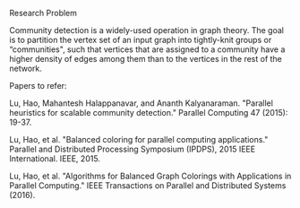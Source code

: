 Research Problem

Community detection is a widely-used operation in graph theory. The goal is to partition the vertex set of an input graph into tightly-knit groups or “communities", such that vertices that are assigned to a community have a higher density of edges among them than to the vertices in the rest of the network. 


Papers to refer:


Lu, Hao, Mahantesh Halappanavar, and Ananth Kalyanaraman. "Parallel heuristics for scalable community detection." Parallel Computing 47 (2015): 19-37.


Lu, Hao, et al. "Balanced coloring for parallel computing applications." Parallel and Distributed Processing Symposium (IPDPS), 2015 IEEE International. IEEE, 2015.


Lu, Hao, et al. "Algorithms for Balanced Graph Colorings with Applications in Parallel Computing." IEEE Transactions on Parallel and Distributed Systems (2016).
